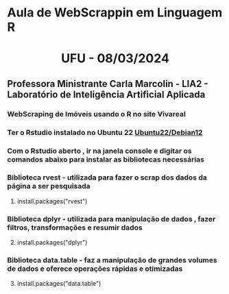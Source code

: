 # Aula de WebScrappin em Linguagem R

# <center>UFU - 08/03/2024</center>



## Professora Ministrante Carla Marcolin - LIA2 - Laboratório de Inteligência Artificial Aplicada



### WebScraping de Imóveis usando o R no site Vivareal

### Ter o Rstudio instalado no Ubuntu 22 [Ubuntu22/Debian12](https://download1.rstudio.org/electron/jammy/amd64/rstudio-2023.12.1-402-amd64.deb)

### Com o Rstudio aberto , ir na janela console e digitar os comandos abaixo para instalar as bibliotecas necessárias

### Biblioteca rvest - utilizada para fazer o scrap dos dados da página a ser pesquisada
1. install.packages("rvest")
### Biblioteca dplyr - utilizada para manipulação de dados , fazer filtros, transformações e resumir dados
2. install.packages("dplyr")
### Biblioteca data.table - faz a manipulação de grandes volumes de dados e oferece operações rápidas e otimizadas
3. install.packages("data.table")
